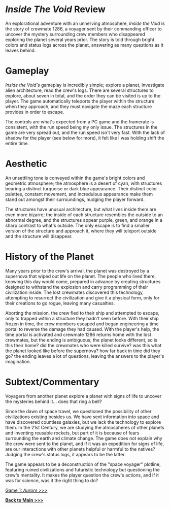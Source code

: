 # *Inside The Void* Review

An explorational adventure with an unnerving atmosphere, *Inside the Void* is the story of crewmate 1286, a voyager sent by their commanding officer to uncover the mystery surrounding crew members who disappeared exploring the planet several years prior. The story is told through bright colors and status logs across the planet, answering as many questions as it leaves behind.

# Gameplay
*Inside the Void's* gameplay is incredibly simple; explore a planet, investigate alien architecture, read the crew's logs. There are several structures to explore, about seven in total, and the order they can be visited is up to the player. The game automatically teleports the player within the structure when they approach, and they must navigate the maze each structure provides in order to escape. 

The controls are what's expected from a PC game and the framerate is consistent, with the run speed being my only issue. The structures in the game are very spread out, and the run speed isn't very fast. With the lack of shadow for the player (see below for more), it felt like I was holding shift the entire time. 

# Aesthetic
An unsettling tone is conveyed within the game's bright colors and geometric atmosphere; the atmosphere is a desert of cyan, with structures bearing a distinct turquoise or dark blue appearance. Their distinct color palettes, constant movement, and incredulous appearance make them stand out amongst their surroundings, nudging the player forward. 

The structures have unusual architecture, but what lives inside them are even more bizarre; the inside of each structure resembles the outside to an abnormal degree, and the structures appear purple, green, and orange in a sharp contrast to what's outside. The only escape is to find a smaller version of the structure and approach it, where they will teleport outside and the structure will disappear. 

# History of the Planet
Many years prior to the crew's arrival, the planet was destroyed by a supernova that wiped out life on the planet. The people who lived there, knowing this day would come, prepared in advance by creating structures designed to withstand the explosion and carry programming of their civilization inside. The lost crewmates discovered this technology, attempting to resurrect the civilization and give it a physical form, only for their creations to go rogue, leaving many casualties. 

Aborting the mission, the crew fled to their ship and attempted to escape, only to trapped within a structure they hadn't seen before. With their ship frozen in time, the crew members escaped and began engineering a time portal to reverse the damage they had caused. With the player's help, the time portal is activated and crewmate 1286 returns home with the lost crewmates, but the ending is ambiguous; the planet looks different, so is this their home? did the crewmates who were killed survive? was this what the planet looked like before the supernova? how far back in time did they go? the ending leaves a lot of questions, leaving the answers to the player's imagination. 

# Subtext/Commentary
Voyagers from another planet explore a planet with signs of life to uncover the mysteries behind it... does that ring a bell?

Since the dawn of space travel, we questioned the possibility of other civilizations existing besides us. We have sent information into space and have discovered countless galaxies, but we lack the technology to explore them. In the 21st Century, we are studying the atmospheres of other planets and inventing reusable rockets, but part of it is because of fears surrounding the earth and climate change. The game does not explain why the crew were sent to the planet, and if it was an expedition for signs of life, are our interactions with other planets helpful or harmful to the natives? Judging the crew's status logs, it appears to be the latter. 

The game appears to be a deconstruction of the "space voyager" plotline, featuring ruined civilizations and futuristic technology but questioning the crew's mentality. It makes the player question the crew's actions, and if it was for science, was it the right thing to do? 





[Game 1: *Aurore* >>>](https://github.com/arrowarchive/The-Arrowarchive/blob/master/docs/aurore.md)

**[Back to Main >>>](https://arrowarchive.github.io/The-Arrowarchive/index)**

